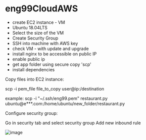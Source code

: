 # eng99CloudAWS

- create EC2 instance - VM 
- Ubuntu 18.04LTS
- Select the size of the VM
- Create Security Group
- SSH into machine with AWS key
- check VM - with update and upgrade
- install nginx to be accessible on public IP
- enable public ip
- get app folder using secure copy 'scp'
- install dependencies


Copy files into EC2 instance:

scp -i pem_file file_to_copy user@ip:/destination

example: scp -i "~/.ssh/eng99.pem" restaurant.py ubuntu@e***.com:/home/ubuntu/new_folder/restaurant.py



Configure security group:

Go in security tab and select security group
Add new inbound rule


![image](https://user-images.githubusercontent.com/14828358/144407299-7e2b7eb4-c4fe-4744-aa2b-f1fb2c84e7d3.png)


